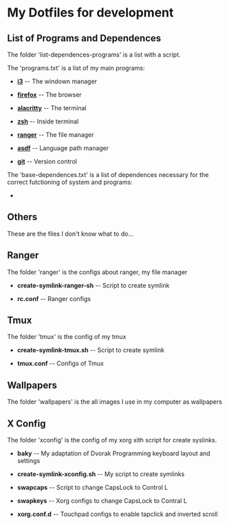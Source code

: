 # My Dotfiles for development

## List of Programs and Dependences

The folder 'list-dependences-programs' is a list with a script.

The 'programs.txt' is a list of my main programs:

- **[i3](https://i3wm.org/)** -- The windown manager 

- **[firefox](https://www.mozilla.org/en-US/firefox/new/)** --  The browser

- **[alacritty](https://github.com/alacritty/alacritty)** -- The terminal

- **[zsh](https://ohmyz.sh/)** -- Inside terminal

- **[ranger](https://github.com/ranger/ranger)** -- The file manager

- **[asdf](https://asdf-vm.com/)** -- Language path manager
	
- **[git](https://git-scm.com/)** -- Version control

The 'base-dependences.txt' is a list of dependences necessary for the correct futctioning of system and programs:

- 

## Others

These are the files I don't know what to do...

## Ranger

The folder 'ranger' is the configs about ranger, my file manager

- **create-symlink-ranger-sh** -- Script to create symlink

- **rc.conf** -- Ranger configs

## Tmux

The folder 'tmux' is the config of my tmux

- **create-symlink-tmux.sh** -- Script to create symlink

- **tmux.conf** -- Configs of Tmux

## Wallpapers

The folder 'wallpapers' is the all images I use in my computer as wallpapers

## X Config

The folder 'xconfig' is the config of my xorg xith script for create syslinks.

- **baky** -- My adaptation of Dvorak Programming keyboard layout and settings

- **create-symlink-xconfig.sh** -- My script to create symlinks

- **swapcaps** -- Script to change CapsLock to Control L

- **swapkeys** -- Xorg configs to change CapsLock to Contral L

- **xorg.conf.d** -- Touchpad configs to enable tapclick and inverted scroll
